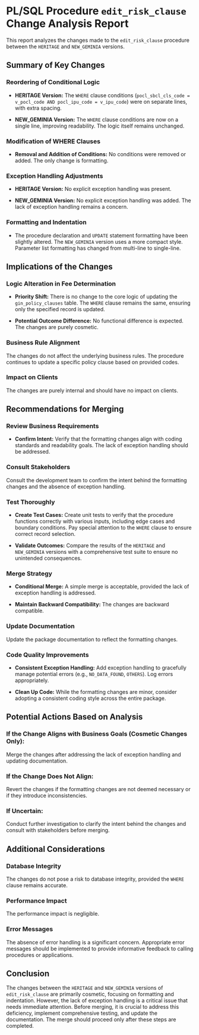 # PL/SQL Procedure `edit_risk_clause` Change Analysis Report

This report analyzes the changes made to the `edit_risk_clause` procedure between the `HERITAGE` and `NEW_GEMINIA` versions.

## Summary of Key Changes

### Reordering of Conditional Logic

* **HERITAGE Version:** The `WHERE` clause conditions (`pocl_sbcl_cls_code = v_pocl_code AND pocl_ipu_code = v_ipu_code`) were on separate lines, with extra spacing.

* **NEW_GEMINIA Version:** The `WHERE` clause conditions are now on a single line, improving readability.  The logic itself remains unchanged.

### Modification of WHERE Clauses

* **Removal and Addition of Conditions:** No conditions were removed or added. The only change is formatting.

### Exception Handling Adjustments

* **HERITAGE Version:** No explicit exception handling was present.

* **NEW_GEMINIA Version:** No explicit exception handling was added.  The lack of exception handling remains a concern.

### Formatting and Indentation

* The procedure declaration and `UPDATE` statement formatting have been slightly altered. The `NEW_GEMINIA` version uses a more compact style.  Parameter list formatting has changed from multi-line to single-line.


## Implications of the Changes

### Logic Alteration in Fee Determination

* **Priority Shift:** There is no change to the core logic of updating the `gin_policy_clauses` table.  The `WHERE` clause remains the same, ensuring only the specified record is updated.

* **Potential Outcome Difference:** No functional difference is expected. The changes are purely cosmetic.

### Business Rule Alignment

The changes do not affect the underlying business rules. The procedure continues to update a specific policy clause based on provided codes.

### Impact on Clients

The changes are purely internal and should have no impact on clients.


## Recommendations for Merging

### Review Business Requirements

* **Confirm Intent:** Verify that the formatting changes align with coding standards and readability goals.  The lack of exception handling should be addressed.

### Consult Stakeholders

Consult the development team to confirm the intent behind the formatting changes and the absence of exception handling.

### Test Thoroughly

* **Create Test Cases:** Create unit tests to verify that the procedure functions correctly with various inputs, including edge cases and boundary conditions.  Pay special attention to the `WHERE` clause to ensure correct record selection.

* **Validate Outcomes:**  Compare the results of the `HERITAGE` and `NEW_GEMINIA` versions with a comprehensive test suite to ensure no unintended consequences.

### Merge Strategy

* **Conditional Merge:** A simple merge is acceptable, provided the lack of exception handling is addressed.

* **Maintain Backward Compatibility:** The changes are backward compatible.

### Update Documentation

Update the package documentation to reflect the formatting changes.

### Code Quality Improvements

* **Consistent Exception Handling:** Add exception handling to gracefully manage potential errors (e.g., `NO_DATA_FOUND`, `OTHERS`).  Log errors appropriately.

* **Clean Up Code:**  While the formatting changes are minor, consider adopting a consistent coding style across the entire package.


## Potential Actions Based on Analysis

### If the Change Aligns with Business Goals (Cosmetic Changes Only):

Merge the changes after addressing the lack of exception handling and updating documentation.

### If the Change Does Not Align:

Revert the changes if the formatting changes are not deemed necessary or if they introduce inconsistencies.

### If Uncertain:

Conduct further investigation to clarify the intent behind the changes and consult with stakeholders before merging.


## Additional Considerations

### Database Integrity

The changes do not pose a risk to database integrity, provided the `WHERE` clause remains accurate.

### Performance Impact

The performance impact is negligible.

### Error Messages

The absence of error handling is a significant concern.  Appropriate error messages should be implemented to provide informative feedback to calling procedures or applications.


## Conclusion

The changes between the `HERITAGE` and `NEW_GEMINIA` versions of `edit_risk_clause` are primarily cosmetic, focusing on formatting and indentation.  However, the lack of exception handling is a critical issue that needs immediate attention.  Before merging, it is crucial to address this deficiency, implement comprehensive testing, and update the documentation.  The merge should proceed only after these steps are completed.
